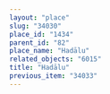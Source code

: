 ```yaml
---
layout: "place"
slug: "34030"
place_id: "1434"
parent_id: "82"
place_name: "Hadālu"
related_objects: "6015"
title: "Hadālu"
previous_item: "34033"
---
```

